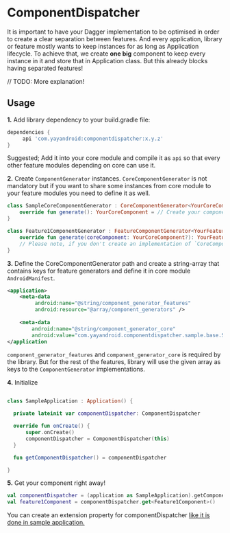 # ComponentDispatcher

It is important to have your Dagger implementation to be optimised in order to create a clear separation between features.
And every application, library or feature mostly wants to keep instances for as long as Application lifecycle. To achieve that, we create **one big** component to keep every instance in it and store that in Application class. But this already blocks having separated features!

// TODO: More explanation!

## Usage

**1.** Add library dependency to your build.gradle file:

```gradle
dependencies {    
     api 'com.yayandroid:componentdispatcher:x.y.z'
}
````

Suggested; Add it into your core module and compile it as `api` so that every other feature modules depending on core can use it.

**2.** Create `ComponentGenerator` instances. `CoreComponentGenerator` is not mandatory but if you want to share some instances from core module to your feature modules you need to define it as well.

```kotlin
class SampleCoreComponentGenerator : CoreComponentGenerator<YourCoreComponent>() {
    override fun generate(): YourCoreComponent = // Create your component here.
}

class Feature1ComponentGenerator : FeatureComponentGenerator<YourFeatureComponent>() {
    override fun generate(coreComponent: YourCoreComponent?): YourFeatureComponent = // Create your component here.
    // Please note, if you don't create an implementation of `CoreComponentGenerator` coreComponent will be null here.
}
```

**3.** Define the CoreComponentGenerator path and create a string-array that contains keys for feature generators and define it in core module `AndroidManifest`.
```xml
<application>
    <meta-data
         android:name="@string/component_generator_features"
         android:resource="@array/component_generators" />
         
    <meta-data
        android:name="@string/component_generator_core"
        android:value="com.yayandroid.componentdispatcher.sample.base.SampleCoreComponentGenerator" />
</application
```

`component_generator_features` and `component_generator_core` is required by the library. But for the rest of the features, library will use the given array as keys to the `ComponentGenerator` implementations.

**4.** Initialize

```kotlin

class SampleApplication : Application() {

  private lateinit var componentDispatcher: ComponentDispatcher

  override fun onCreate() {
      super.onCreate()
      componentDispatcher = ComponentDispatcher(this)
  }

  fun getComponentDispatcher() = componentDispatcher

}
```

**5.** Get your component right away!
```kotlin
val componentDispatcher = (application as SampleApplication).getComponentDispatcher()
val feature1Component = componentDispatcher.get<Feature1Component>()
```

You can create an extension property for componentDispatcher [like it is done in sample application.](https://github.com/yayaa/ComponentDispatcher/blob/master/base/src/main/kotlin/com/yayandroid/componentdispatcher/sample/base/SampleApplication.kt#L20)
